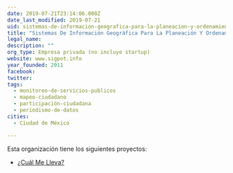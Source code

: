 ```yaml
---
date: 2019-07-21T23:14:06.000Z
date_last_modified: 2019-07-21
uid: sistemas-de-informacion-geografica-para-la-planeacion-y-ordenamiento-del-territorio-sigpot-sa-de-cv
title: "Sistemas De Información Geográfica Para La Planeación Y Ordenamiento Del Territorio (Sigpot Sa De Cv)"
legal_name: 
description: ""
org_type: Empresa privada (no incluye startup)
website: www.sigpot.info
year_founded: 2011
facebook: 
twitter: 
tags:
  - monitoreo-de-servicios-publicos
  - mapeo-ciudadano
  - participación-ciudadana
  - periodismo-de-datos
cities: 
  - Ciudad de México

---
```


Esta organización tiene los siguientes proyectos:

- [¿Cuál Me Lleva?](/proyectos/ual-me-lleva)
